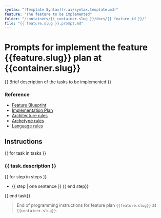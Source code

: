 ```yaml
---
syntax: "[Template Syntax](/.ai/syntax.template.md)"
feature: "The feature to be implemented"
folder: "/containers/{{ container.slug }}/docs/{{ feature.id }}/"
file: "{{ feature.slug }}.prompt.md"
---
```


# Prompts for implement the feature {{feature.slug}} plan at {{container.slug}}

{{ Brief description of the tasks to be implemented }}

### Reference

<!--
  {{ containerFolder: /containers/{{container.slug}} }}
  {{ folderRules: {{containerFolder}}/.ai/}}
  -->

- [Feature Blueprint](/docs/{{feature.slug}}.blueprint.md)
- [Implementation Plan]({{containerFolder}}/docs/{{feature.slug}}.plan.md)
- [Architecture rules]({{folderRules}}/{{container.architecture}}.architecture.rules.md)
- [Archetype rules]({{folderRules}}/{{container.archetype}}.archetype.rules.md)
- [Language rules]({{folderRules}}/{{container.language}}.language.rules.md)

<!--
  Read this documents to understand the feature requirements and the container rules.
  Ask the user if you don`t find any of the needed documents.
-->

## Instructions

<!--
  The feature plan is a list of ordered tasks.
  Each task needs a list of steps to be executed.
  Start with that list and then go deep inside each task.
-->

{{ for task in tasks }}

### {{ task.description }}
<!-- 
  Elaborate 2-3 ways to implement the task.
  Choose the simplest one.
  Do not add any non specified behavior.
  Write the steps (ideally 3 to 7, never more than 9) to implement the task.
  Include the `file names`, `folder names`, and any other relevant information.
-->

{{ for step in steps }}
- {{ step | one sentence }}
{{ end step}}
<!--
  Review the task implementation steps.
  Make sure the steps are complete and cover all the task requirements.
  Reorder the steps if needed.
-->

{{ end task}}

<!--
  Review the whole plan steps.
  Make sure the plan is complete and cover all the feature requirements.
  Remove any redundant or not needed steps.
  Reorder the steps if needed.
-->

> End of programming instructions for feature plan `{{feature.slug}}` at `{{container.slug}}`.
